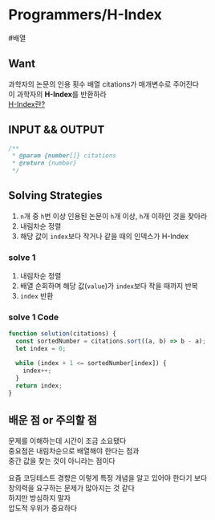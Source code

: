 # Programmers/H-Index

#배열

## Want

과학자의 논문의 인용 횟수 배열 citations가 매개변수로 주어진다  
이 과학자의 **H-Index**를 반환하라  
[H-Index란?](https://en.wikipedia.org/wiki/H-index)

## INPUT && OUTPUT

```js
/**
 * @param {number[]} citations
 * @return {number}
 */
```

## Solving Strategies

1. `n`개 중 `h`번 이상 인용된 논문이 `h`개 이상, `h`개 이하인 것을 찾아라
2. 내림차순 정렬
3. 해당 값이 `index`보다 작거나 같을 때의 인덱스가 H-Index

### solve 1

1. 내림차순 정렬
2. 배열 순회하며 해당 값(`value`)가 `index`보다 작을 때까지 반복
3. `index` 반환

### solve 1 Code

```js
function solution(citations) {
  const sortedNumber = citations.sort((a, b) => b - a);
  let index = 0;

  while (index + 1 <= sortedNumber[index]) {
    index++;
  }
  return index;
}
```

## 배운 점 or 주의할 점

문제를 이해하는데 시간이 조금 소요됐다  
중요점은 내림차순으로 배열해야 한다는 점과  
중간 값을 찾는 것이 아니라는 점이다

요즘 코딩테스트 경향은 이렇게 특정 개념을 알고 있어야 한다기 보다  
창의력을 요구하는 문제가 많아지는 것 같다  
하지만 방심하지 말자  
압도적 우위가 중요하다
